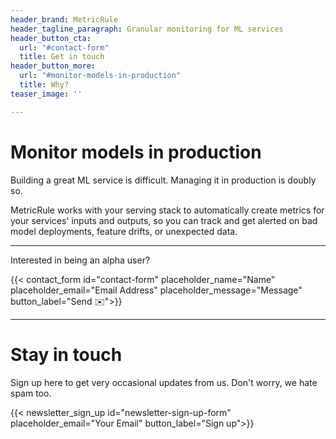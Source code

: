 ```yaml
---
header_brand: MetricRule
header_tagline_paragraph: Granular monitoring for ML services
header_button_cta:
  url: "#contact-form"
  title: Get in touch
header_button_more:
  url: "#monitor-models-in-production"
  title: Why?
teaser_image: ''

---
```

# Monitor models in production

Building a great ML service is difficult. Managing it in production is doubly so.

MetricRule works with your serving stack to automatically create metrics for your services' inputs and outputs, so you can track and get alerted on bad model deployments, feature drifts, or unexpected data.

***

Interested in being an alpha user?

{{< contact_form id="contact-form" placeholder_name="Name" placeholder_email="Email Address" placeholder_message="Message" button_label="Send ✉️">}}

***

# Stay in touch

Sign up here to get very occasional updates from us. Don't worry, we hate spam too.

{{< newsletter_sign_up id="newsletter-sign-up-form" placeholder_email="Your Email" button_label="Sign up">}}